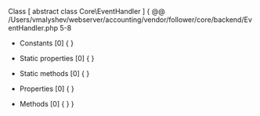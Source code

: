 Class [ <user> abstract class Core\EventHandler ] {
  @@ /Users/vmalyshev/webserver/accounting/vendor/follower/core/backend/EventHandler.php 5-8

  - Constants [0] {
  }

  - Static properties [0] {
  }

  - Static methods [0] {
  }

  - Properties [0] {
  }

  - Methods [0] {
  }
}
